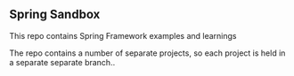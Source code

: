 ## Spring Sandbox ##

This repo contains Spring Framework examples and learnings

The repo contains a number of separate projects, so each project is held in a separate  separate branch..